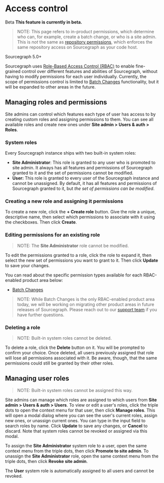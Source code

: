 # Access control

<aside class="beta">
<p>
<span class="badge badge-beta">Beta</span> <strong>This feature is currently in beta.</strong>
</p>
</aside>

> NOTE: This page refers to in-product permissions, which determine who can, for example, create a batch change, or who is a site admin. This is *not* the same as [repository permissions](../permissions/index.md), which enforces the same repository access on Sourcegraph as your code host.

<span class="badge badge-note">Sourcegraph 5.0+</span>

Sourcegraph uses [Role-Based Access Control (RBAC)](https://en.wikipedia.org/wiki/Role-based_access_control) to enable fine-grained control over different features and abilities of Sourcegraph, without having to modify permissions for each user individually. Currently, the scope of permissions control is limited to [Batch Changes](batch_changes.md) functionality, but it will be expanded to other areas in the future.

## Managing roles and permissions

<!-- TODO: Screenshots -->

Site admins can control which features each type of user has access to by creating custom roles and assigning permissions to them. You can see all available roles and create new ones under **Site admin > Users & auth > Roles**.

### System roles

Every Sourcegraph instance ships with two built-in system roles:

- **Site Administrator**: This role is granted to any user who is promoted to site admin. It always has all features and permissions of Sourcegraph granted to it and the set of permissions cannot be modified.
- **User:** This role is granted to every user of the Sourcegraph instance and cannot be unassigned. By default, it has all features and permissions of Sourcegraph granted to it, but _the set of permissions can be modified_.

### Creating a new role and assigning it permissions

To create a new role, click the **+ Create role** button. Give the role a unique, descriptive name, then select which permissions to associate with it using the checkboxes. Then click **Create**.

### Editing permissions for an existing role

> NOTE: The **Site Administrator** role cannot be modified.

To edit the permissions granted to a role, click the role to expand it, then select the new set of permissions you want to grant to it. Then click **Update** to save your changes.

You can read about the specific permission types available for each RBAC-enabled product area below:

- [Batch Changes](batch_changes.md)

> NOTE: While Batch Changes is the only RBAC-enabled product area today, we will be working on migrating other product areas in future releases of Sourcegraph. Please reach out to our [support team](mailto:support@sourcegraph.com) if you have further questions. 

### Deleting a role

> NOTE: Built-in system roles cannot be deleted.

To delete a role, click the **Delete** button on it. You will be prompted to confirm your choice. Once deleted, all users previously assigned that role will lose all permissions associated with it. Be aware, though, that the same permissions could still be granted by their other roles.

## Managing user roles

> NOTE: Built-in system roles cannot be assigned this way.

Site admins can manage which roles are assigned to which users from **Site admin > Users & auth > Users**. To view or edit a user's roles, click the triple dots to open the context menu for that user, then click **Manage roles**. This will open a modal dialog where you can see the user's current roles, assign new ones, or unassign current ones. You can type in the input field to search roles by name. Click **Update** to save any changes, or **Cancel** to discard. Note that system roles cannot be revoked or assigned via this modal.

To assign the **Site Administrator** system role to a user, open the same context menu from the triple dots, then click **Promote to site admin**. To unassign the **Site Administrator** role, open the same context menu from the triple dots, then click **Revoke site admin**.

The **User** system role is automatically assigned to all users and cannot be revoked.
